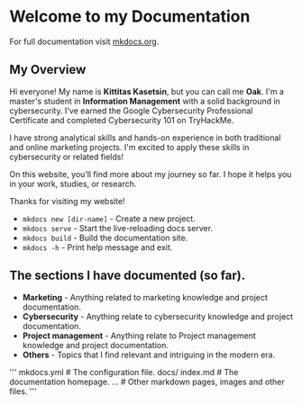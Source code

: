 # Welcome to my Documentation

For full documentation visit [mkdocs.org](https://www.mkdocs.org).

## My Overview

Hi everyone! My name is __Kittitas Kasetsin__, but you can call me __Oak__. I'm a master's student in __Information Management__ with a solid background in cybersecurity. I've earned the Google Cybersecurity Professional Certificate and completed Cybersecurity 101 on TryHackMe.

I have strong analytical skills and hands-on experience in both traditional and online marketing projects. I'm excited to apply these skills in cybersecurity or related fields!

On this website, you’ll find more about my journey so far. I hope it helps you in your work, studies, or research.

Thanks for visiting my website!

* `mkdocs new [dir-name]` - Create a new project.
* `mkdocs serve` - Start the live-reloading docs server.
* `mkdocs build` - Build the documentation site.
* `mkdocs -h` - Print help message and exit.

## The sections I have documented (so far).

* __Marketing__ - Anything related to marketing knowledge and project documentation.
* __Cybersecurity__ - Anything relate to cybersecurity knowledge and project documentation.
* __Project management__ - Anything relate to Project management knowledge and project documentation.
* __Others__ - Topics that I find relevant and intriguing in the modern era.

'''
    mkdocs.yml    # The configuration file.
    docs/
        index.md  # The documentation homepage.
        ...       # Other markdown pages, images and other files.
'''

